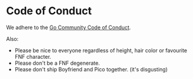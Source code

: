 # Code of Conduct

We adhere to the [Go Community Code of Conduct](https://go.dev/conduct).

Also:

* Please be nice to everyone regardless of height, hair color or favourite FNF character.
* Please don't be a FNF degenerate.
* Please don't ship Boyfriend and Pico together. (it's disgusting)
